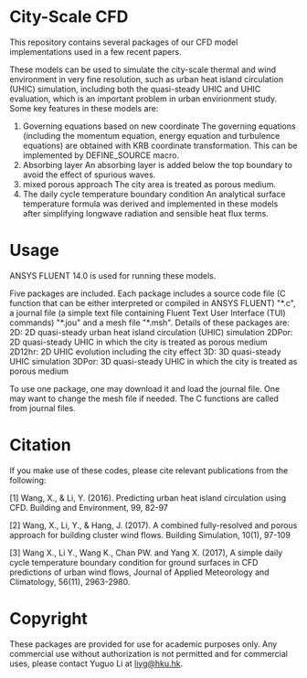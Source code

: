 City-Scale CFD
===
This repository contains several packages of our CFD model implementations used in a few recent papers.

These models can be used to simulate the city-scale thermal and wind environment in very fine resolution, such as urban heat island circulation (UHIC) simulation, including both the quasi-steady UHIC and UHIC evaluation, which is an important problem in urban envirionment study. Some key features in these models are:
1)	Governing equations based on new coordinate
The governing equations (including the momentum equation, energy equation and turbulence equations) are obtained with KRB coordinate transformation. This can be implemented by DEFINE_SOURCE macro.
2)	Absorbing layer
An absorbing layer is added below the top boundary to avoid the effect of spurious waves.
3)	mixed porous approach
The city area is treated as porous medium.
4)	The daily cycle temperature boundary condition
An analytical surface temperature formula was derived and implemented in these models after simplifying longwave radiation and sensible heat flux terms.

Usage
===
ANSYS FLUENT 14.0 is used for running these models.

Five packages are included. Each package includes a source code file (C function that can be either interpreted or compiled in ANSYS FLUENT) "\*.c", a journal file (a simple text file containing Fluent Text User Interface (TUI) commands) "\*.jou" and a mesh file "\*.msh". Details of these packages are:
2D: 2D quasi-steady urban heat island circulation (UHIC) simulation
2DPor: 2D quasi-steady UHIC in which the city is treated as porous medium
2D12hr: 2D UHIC evolution including the city effect
3D: 3D quasi-steady UHIC simulation
3DPor: 3D quasi-steady UHIC in which the city is treated as porous medium

To use one package, one may download it and load the journal file. One may want to change the mesh file if needed. The C functions are called from journal files.  

Citation
===
If you make use of these codes, please cite relevant publications from the following:

[1] Wang, X., & Li, Y. (2016). Predicting urban heat island circulation using CFD. Building and Environment, 99, 82-97

[2] Wang, X., Li, Y., & Hang, J. (2017). A combined fully-resolved and porous approach for building cluster wind flows. Building Simulation, 10(1), 97-109

[3] Wang X., Li Y., Wang K., Chan PW. and Yang X. (2017), A simple daily cycle temperature boundary condition for ground surfaces in CFD predictions of urban wind flows, Journal of Applied Meteorology and Climatology, 56(11), 2963-2980.

Copyright
===
These packages are provided for use for academic purposes only. Any commercial use without authorization is not permitted and for commercial uses, please contact Yuguo Li at liyg@hku.hk.
